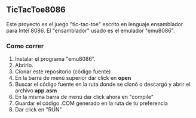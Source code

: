## TicTacToe8086

Este proyecto es el juego "tic-tac-toe" escrito en lenguaje ensamblador para Intel 8086. El "ensamblador" usado es el emulador "emu8086".

### Como correr

1. Instalar el programa "emu8086".
2. Abrirlo.
3. Clonar este repositorio (código fuente)
4. En la barra de menú superior dar click en **open**
5. Buscar el código fuente en la ruta donde se clonó o descargó y abrir el archivo **app.asm**
6. En la misma barra de menú dar click ahora en "compile"
7. Guardar el código .COM generado en la ruta de tu preferencia
8. Dar click en "RUN"
